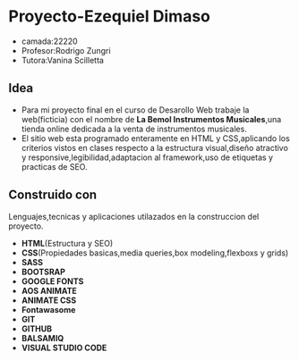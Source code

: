 # Proyecto-Ezequiel Dimaso
- camada:22220
- Profesor:Rodrigo Zungri
- Tutora:Vanina Scilletta
## Idea
- Para mi proyecto final en el curso de Desarollo Web trabaje la web(ficticia) con el nombre de **La Bemol Instrumentos Musicales**,una tienda online dedicada a la venta de instrumentos musicales.
- El sitio web esta programado enteramente en HTML y CSS,aplicando los criterios vistos en clases respecto a la estructura visual,diseño atractivo y responsive,legibilidad,adaptacion al framework,uso de etiquetas y practicas de SEO.
## Construido con 
Lenguajes,tecnicas y aplicaciones utilazados en la construccion del proyecto.
- **HTML**(Estructura y SEO)
- **CSS**(Propiedades basicas,media queries,box modeling,flexboxs y grids)
- **SASS**
- **BOOTSRAP**
- **GOOGLE FONTS**
- **AOS ANIMATE**
- **ANIMATE CSS**
- **Fontawasome**
- **GIT**
- **GITHUB**
- **BALSAMIQ**
- **VISUAL STUDIO CODE**

